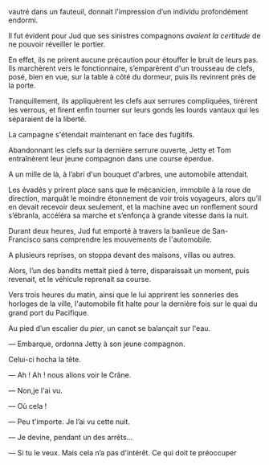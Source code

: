 vautré dans un fauteuil, donnait l'impression d’un individu profondément endormi.

Il fut évident pour Jud que ses sinistres compagnons _avaient la certitude_ de ne pouvoir réveiller le portier.

En effet, ils ne prirent aucune précaution pour étouffer le bruit de leurs pas. Ils marchèrent vers le fonctionnaire, s’emparèrent d'un trousseau de clefs, posé, bien en vue, sur la table à côté du dormeur, puis ils revinrent près de la porte.

Tranquillement, ils appliquèrent les clefs aux serrures compliquées, tirèrent les verrous, et ﬁrent enﬁn tourner sur leurs gonds les lourds vantaux qui les séparaient de la liberté.

La campagne s'étendait maintenant en face des fugitifs.

Abandonnant les clefs sur la dernière serrure ouverte, Jetty et Tom entraînèrent leur jeune compagnon dans une course éperdue.

A un mille de là, à l’abri d'un bouquet d'arbres, une automobile attendait.

Les évadés y prirent place sans que le mécanicien, immobile à la roue
de direction, marquât le moindre étonnement de voir trois voyageurs, alors qu’il en devait recevoir deux seulement, et la machine avec un ronflement sourd s’ébranla, accéléra sa marche et s’enfonça à grande vitesse dans la nuit.

Durant deux heures, Jud fut emporté à travers la banlieue de San-
Francisco sans comprendre les mouvements de l'automobile.

A plusieurs reprises, on stoppa devant des maisons, villas ou autres.

Alors, l’un des bandits mettait pied à terre, disparaissait un moment, puis revenait, et le véhicule reprenait sa course.

Vers trois heures du matin, ainsi que le lui apprirent les sonneries des horloges de la ville, l'automobile ﬁt halte pour la dernière fois sur le quai du grand port du Pacifique.

Au pied d’un escalier du _pier_, un canot se balançait sur l'eau.

— Embarque, ordonna Jetty à son jeune compagnon.

Celui-ci hocha la tête.

— Ah ! Ah ! nous allons voir le Crâne.

— Non,je l'ai vu.

— Où cela !

— Peu t'importe. Je l’ai vu cette nuit.

— Je devine, pendant un des arrêts...

— Si tu le veux. Mais cela n’a pas d'intérêt. Ce qui doit te préoccuper
